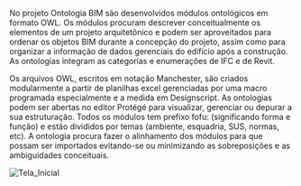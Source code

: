 No projeto Ontologia BIM são desenvolvidos módulos ontológicos em formato OWL. Os módulos procuram descrever conceitualmente 
os elementos de um projeto arquitetônico e podem ser aproveitados para ordenar os objetos BIM durante a concepção do projeto, 
assim como para organizar a informação de dados gerenciais do edifício após a construção. As ontologias integram as categorias 
e enumerações de IFC e de Revit.

Os arquivos OWL, escritos em notação Manchester, são criados modularmente a partir de planilhas excel gerenciadas por uma macro 
programada especialmente e a medida em Designscript. As ontologias podem ser abertas no editor Protégé para visualizar, gerenciar
ou depurar a sua estruturação. Todos os módulos tem prefixo fofu: (significando forma e função) e estão divididos por temas 
(ambiente, esquadria, SUS, normas, etc). A ontologia procura fazer o alinhamento dos módulos para que possam 
ser importados evitando-se ou minimizando as sobreposições e as ambiguidades conceituais.

![Tela_Inicial](https://user-images.githubusercontent.com/9437020/226172682-0c1a09aa-7069-428d-a8b8-fe8abb9ea39c.PNG)
